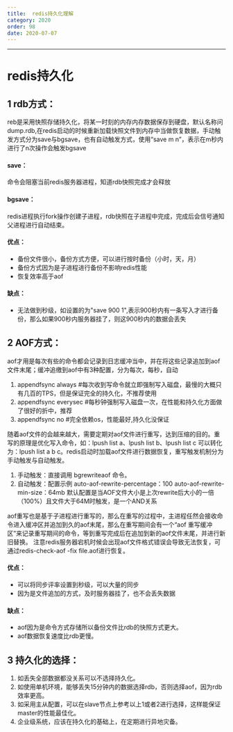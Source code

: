 ```yaml
---
title:  redis持久化理解
category: 2020
order: 98
date: 2020-07-07
---
```

------
# redis持久化
## 1 rdb方式：
reb是采用快照存储持久化，将某一时刻的内存内存数据保存到硬盘，默认名称问dump.rdb,在redis启动的时候重新加载快照文件到内存中当做恢复数据，手动触发方式分为save与bgsave，也有自动触发方式，使用“save m n”，表示在m秒内进行了n次操作会触发bgsave
#### save：
命令会阻塞当前redis服务器进程，知道rdb快照完成才会释放
#### bgsave：
redis进程执行fork操作创建子进程，rdb快照在子进程中完成，完成后会信号通知父进程进行自动结束。
#### 优点：
+ 备份文件很小，备份方式方便，可以进行按时备份（小时，天，月）
+ 备份方式因为是子进程进行备份不影响redis性能
+ 恢复效率高于aof

#### 缺点：
+ 无法做到秒级，如设置的为"save 900 1",表示900秒内有一条写入才进行备份，那么如果900秒内服务器挂了，则这900秒内的数据会丢失

## 2 AOF方式：
aof才用是每次有些的命令都会记录到日志缓冲当中，并在将这些记录追加到aof文件末尾；缓冲追缴到aof中有3种配置，分为每次，每秒，自动
1. appendfsync always   #每次收到写命令就立即强制写入磁盘，最慢的大概只有几百的TPS，但是保证完全的持久化，不推荐使用
2. appendfsync everysec #每秒钟强制写入磁盘一次，在性能和持久化方面做了很好的折中，推荐
3. appendfsync no #完全依赖os，性能最好,持久化没保证

随着aof文件的会越来越大，需要定期对aof文件进行重写，达到压缩的目的。重写的原理是优化写入命令，如：lpush list a、lpush list b、lpush list c 可以转化为：lpush list a b c。redis启动时加载aof文件进行数据恢复，重写触发机制分为手动触发与自动触发。
1. 手动触发：直接调用 bgrewriteaof 命令。
2. 自动触发：配置示例
auto-aof-rewrite-percentage：100 
auto-aof-rewrite-min-size：64mb 
默认配置是当AOF文件大小是上次rewrite后大小的一倍（100%）且文件大于64M时触发，是一个AND关系

aof重写也是基于子进程进行重写的，那么在重写的过程中，主进程任然会接收命令进入缓冲区并追加到久的aof末尾，那么在重写期间会有一个“aof 重写缓冲区”来记录重写期间的命令，等到重写完成后在追加到新的aof文件末尾，并进行新旧替换。
注意redis服务器宕机时候会出现aof文件格式错误会导致无法恢复，可通过redis-check-aof -fix file.aof进行恢复。
#### 优点：
+ 可以将同步评率设置到秒级，可以大量的同步
+ 因为是文件追加的方式，及时服务器挂了，也不会丢失数据

#### 缺点：
+ aof因为是命令方式存储所以备份文件比rdb的快照方式更大。
+ aof数据恢复速度比rdb更慢。
## 3 持久化的选择：
1. 如丢失全部数据都没关系可以不选择持久化。
2. 如使用单机环境，能够丢失15分钟内的数据选择rdb，否则选择aof，因为rdb效率更高。
3. 如采用主从配置，可以在slave节点上参考以上1或者2进行选择，这样能保证master的性能最佳化。
4. 企业级系统，应该在持久化的基础上，在定期进行异地灾备。
